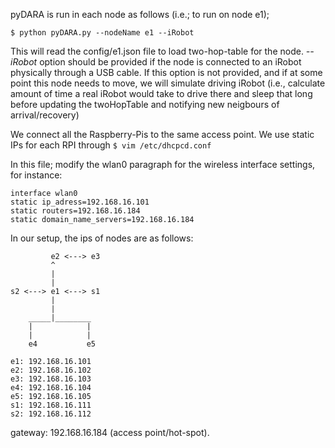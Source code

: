pyDARA is run in each node as follows (i.e.; to run on node e1);

```$ python pyDARA.py --nodeName e1 --iRobot```

This will read the config/e1.json file to load two-hop-table for the node.
*--iRobot* option should be provided if the node is connected to an iRobot physically through a USB cable.
If this option is not provided, and if at some point this node needs to move, we will simulate driving iRobot (i.e., calculate amount of time a real iRobot would take to drive there and sleep that long before updating the twoHopTable and notifying new neigbours of arrival/recovery) 


We connect all the Raspberry-Pis to the same access point. 
We use static IPs for each RPI through
```$ vim /etc/dhcpcd.conf```

In this file; modify the wlan0 paragraph for the wireless interface settings, for instance:
```
interface wlan0
static ip_adress=192.168.16.101
static routers=192.168.16.184
static domain_name_servers=192.168.16.184
```

In our setup, the ips of nodes are as follows:

```
         e2 <---> e3
         ^
         |
         |
s2 <---> e1 <---> s1
         |
         |
    _____|________
    |            |
    |            |
    e4           e5
```

```
e1: 192.168.16.101
e2: 192.168.16.102
e3: 192.168.16.103
e4: 192.168.16.104
e5: 192.168.16.105
s1: 192.168.16.111
s2: 192.168.16.112
```

gateway: 192.168.16.184 (access point/hot-spot).

